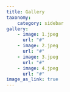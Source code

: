 ```yaml
---
title: Gallery
taxonomy:
    category: sidebar
gallery: 
    - image: 1.jpeg
      url: "#"
    - image: 2.jpeg
      url: "#"  
    - image: 3.jpeg
      url: "#"  
    - image: 4.jpeg
      url: "#" 
image_as_link: true
---
```



